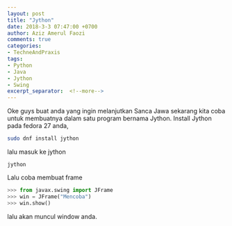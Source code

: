 ```yaml
---
layout: post
title: "Jython"
date: 2018-3-3 07:47:00 +0700
author: Aziz Amerul Faozi
comments: true
categories: 
- TechneAndPraxis
tags:
- Python
- Java
- Jython
- Swing
excerpt_separator:  <!--more-->
---
```


Oke guys buat anda yang ingin melanjutkan Sanca Jawa sekarang kita coba untuk membuatnya dalam satu program bernama Jython. Install Jython pada fedora 27 anda, 

```bash
sudo dnf install jython
```
lalu masuk ke jython
```
jython
```
Lalu coba membuat frame
```python
>>> from javax.swing import JFrame
>>> win = JFrame("Mencoba")
>>> win.show()

```
lalu akan muncul window anda.
